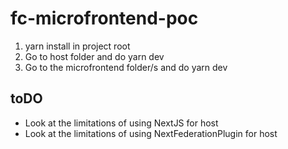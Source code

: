 # fc-microfrontend-poc

1. yarn install in project root
2. Go to host folder and do yarn dev
3. Go to the microfrontend folder/s and do yarn dev

## toDO

- Look at the limitations of using NextJS for host
- Look at the limitations of using NextFederationPlugin for host
